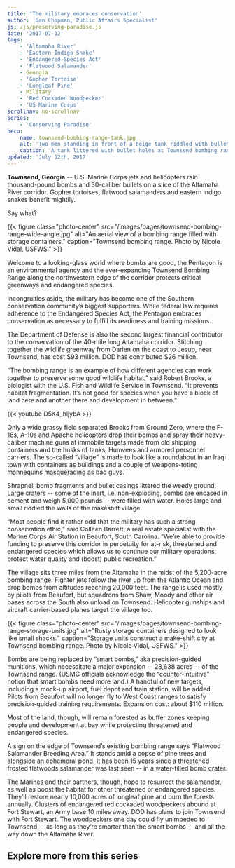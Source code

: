 ```yaml
---
title: 'The military embraces conservation'
author: 'Dan Chapman, Public Affairs Specialist'
js: /js/preserving-paradise.js
date: '2017-07-12'
tags:
    - 'Altamaha River'
    - 'Eastern Indigo Snake'
    - 'Endangered Species Act'
    - 'Flatwood Salamander'
    - Georgia
    - 'Gopher Tortoise'
    - 'Longleaf Pine'
    - Military
    - 'Red Cockaded Woodpecker'
    - 'US Marine Corps'
scrollnav: no-scrollnav
series:
    - 'Conserving Paradise'
hero:
    name: townsend-bombing-range-tank.jpg
    alt: 'Two men standing in front of a beige tank riddled with bullet holes.'
    caption: 'A tank littered with bullet holes at Townsend bombing range. Photo by Nicolve Vidal, USFWS.'
updated: 'July 12th, 2017'
---
```


**Townsend, Georgia** -- U.S. Marine Corps jets and helicopters rain thousand-pound bombs and 30-caliber bullets on a slice of the Altamaha River corridor. Gopher tortoises, flatwood salamanders and eastern indigo snakes benefit mightily.
 
Say what?

{{< figure class="photo-center" src="/images/pages/townsend-bombing-range-wide-angle.jpg" alt="An aerial view of a bombing range filled with storage containers." caption="Townsend bombing range. Photo by Nicole Vidal, USFWS." >}}
 
Welcome to a looking-glass world where bombs are good, the Pentagon is an environmental agency and the ever-expanding Townsend Bombing Range along the northwestern edge of the corridor protects critical greenways and endangered species.
 
Incongruities aside, the military has become one of the Southern conservation community’s biggest supporters. While federal law requires adherence to the Endangered Species Act, the Pentagon embraces conservation as necessary to fulfill its readiness and training missions. 
 
The Department of Defense is also the second largest financial contributor to the conservation of the 40-mile long Altamaha corridor. Stitching together the wildlife greenway from Darien on the coast to Jesup, near Townsend, has cost $93 million. DOD has contributed $26 million. 
 
“The bombing range is an example of how different agencies can work together to preserve some good wildlife habitat,” said Robert Brooks, a biologist with the U.S. Fish and Wildlife Service in Townsend. “It prevents habitat fragmentation. It’s not good for species when you have a block of land here and another there and development in between.”

{{< youtube D5K4_hljybA >}}
 
Only a wide grassy field separated Brooks from Ground Zero, where the F-18s, A-10s and Apache helicopters drop their bombs and spray their heavy-caliber machine guns at immobile targets made from old shipping containers and the husks of tanks, Humvees and armored personnel carriers. The so-called “village” is made to look like a roundabout in an Iraqi town with containers as buildings and a couple of weapons-toting mannequins masquerading as bad guys.
 
Shrapnel, bomb fragments and bullet casings littered the weedy ground. Large craters -- some of the inert, i.e. non-exploding, bombs are encased in cement and weigh 5,000 pounds -- were filled with water. Holes large and small riddled the walls of the makeshift village.
 
“Most people find it rather odd that the military has such a strong conservation ethic,” said Colleen Barrett, a real estate specialist with the Marine Corps Air Station in Beaufort, South Carolina. “We’re able to provide funding to preserve this corridor in perpetuity for at-risk, threatened and endangered species which allows us to continue our military operations, protect water quality and (boost) public recreation.”
 
The village sits three miles from the Altamaha in the midst of the 5,200-acre bombing range. Fighter jets follow the river up from the Atlantic Ocean and drop bombs from altitudes reaching 20,000 feet. The range is used mostly by pilots from Beaufort, but squadrons from Shaw, Moody and other air bases across the South also unload on Townsend. Helicopter gunships and aircraft carrier-based planes target the village too.

{{< figure class="photo-center" src="/images/pages/townsend-bombing-range-storage-units.jpg" alt="Rusty storage containers designed to look like small shacks." caption="Storage units construct a make-shift city at Townsend bombing range. Photo by Nicole Vidal, USFWS." >}}
 
Bombs are being replaced by “smart bombs,” aka precision-guided munitions, which necessitate a major expansion -- 28,638 acres -- of the Townsend range. (USMC officials acknowledge the “counter-intuitive” notion that smart bombs need more land.) A handful of new targets, including a mock-up airport, fuel depot and train station, will be added. Pilots from Beaufort will no longer fly to West Coast ranges to satisfy precision-guided training requirements. Expansion cost: about $110 million.
 
Most of the land, though, will remain forested as buffer zones keeping people and development at bay while protecting threatened and endangered species. 
 
A sign on the edge of Townsend’s existing bombing range says “Flatwood Salamander Breeding Area.” It stands amid a copse of pine trees and alongside an ephemeral pond. It has been 15 years since a threatened  frosted flatwoods salamander was last seen -- in a water-filled bomb crater.
 
The Marines and their partners, though, hope to resurrect the salamander, as well as boost the habitat for other threatened or endangered species. They’ll restore nearly 10,000 acres of longleaf pine and burn the forests annually. Clusters of endangered red cockaded woodpeckers abound at Fort Stewart, an Army base 10 miles away. DOD has plans to join Townsend with Fort Stewart. The woodpeckers one day could fly unimpeded to Townsend -- as long as they’re smarter than the smart bombs -- and all the way down the Altamaha River.

## Explore more from this series

<section id='map' style="height: 60vh;"></section>

***Note:** Green areas on the map represent protected local, state and federal lands.
